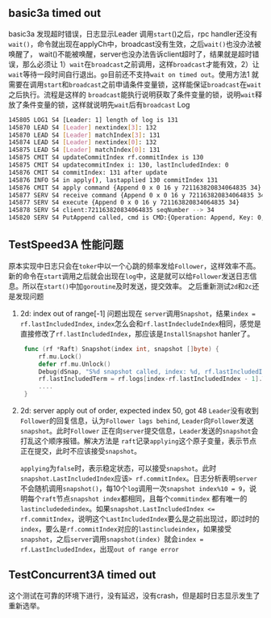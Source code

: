 ## basic3a timed out
basic3a 发现超时错误，日志显示Leader 调用`start`()之后，rpc handler还没有`wait()`，命令就出现在applyCh中，broadcast没有生效，之后`wait()`也没办法被唤醒了， wait()不能被唤醒，server也没办法告诉client超时了，结果就是超时错误，那么必须让 1）`wait`在`broadcast`之前调用，这样`broadcast`才能有效，2）让`wait`等待一段时间自行退出。`go`目前还不支持`wait on timed out`。使用方法1 就需要在调用`start`和`broadcast`之前申请条件变量锁，这样能保证`broadcast`在`wait`之后执行。流程是这样的 `broadcast`能执行说明获取了条件变量的锁，说明`wait`释放了条件变量的锁，这样就说明先`wait`后有`broadcast`
Log
``` bash
145805 LOG1 S4 [Leader: 1] length of log is 131
145870 LEAD S4 [Leader] nextindex[3]: 132
145870 LEAD S4 [Leader] matchIndex[3]: 131
145874 LEAD S4 [Leader] nextindex[0]: 132
145875 LEAD S4 [Leader] matchIndex[0]: 131
145875 CMIT S4 updateCommitIndex rf.commitIndex is 130
145875 CMIT S4 updatecommitIndex i: 130, lastIncludedIndex: 0
145876 CMIT S4 commitIndex: 131 after update
145876 INFO S4 in apply(), lastapplied 130 commitIndex 131
145876 CMIT S4 apply command {Append 0 x 0 16 y 721163820834064835 34} at index 131 end is 131
145877 SERV S4 receive command {Append 0 x 0 16 y 721163820834064835 34}, commandValid is true
145877 SERV S4 execute {Append 0 x 0 16 y 721163820834064835 34}
145878 SERV S4 client:721163820834064835 seqNumber --> 34
145820 SERV S4 PutAppend called, cmd is CMD:{Operation: Append, Key: 0, Value: x 0 16 y, ClientId: 721163820834064835, SerialNumber: 34 } // 还没有调用wait
```
## TestSpeed3A 性能问题
原本实现中日志只会在`toker`中以一个心跳的频率发给`Follower`，这样效率不高。新的命令在`start`调用之后就会出现在`log`中，这是就可以给`Follower`发送日志信息。所以在`start()`中加`goroutine`及时发送，提交效率。
之后重新测试`2d`和`2c`还是发现问题
1. 2d: index out of range[-1]
   问题出现在 `server`调用`Snapshot`，结果`index = rf.lastIncludedIndex`, `index`怎么会和`rf.lastIndecludeIndex`相同，感觉是直接修改了`rf.lastIncludedIndex`，那应该是`InstallSnapshot` hanler了。

   ```go
    func (rf *Raft) Snapshot(index int, snapshot []byte) {
        rf.mu.Lock()
        defer rf.mu.Unlock()
        Debug(dSnap, "S%d snapshot called, index: %d, rf.lastIncludedIndex %d", rf.me, index, rf.lastIncludedIndex)
        rf.lastIncludedTerm = rf.logs[index-rf.lastIncludedIndex - 1].Term // index out of range
        ....
    }
   ```
2. 2d: server apply out of order, expected index 50, got 48
    `Leader`没有收到`Follower`的回复信息，认为`Follower lags behind`, `Leader`向`Follower`发送`snapshot`。此时`Follower` 正在向`server`提交信息，`Leader`发送的`snapshot`会打乱这个顺序报错。解决方法是 `raft`记录`applying`这个原子变量，表示节点正在提交，此时不应该接受`snapshot`。

    `applying`为`false`时，表示稳定状态，可以接受`snapshot`。此时`snapshot.LastIncludedIndex`应该`> rf.commitIndex`。日志分析表明`server`不会随机调用`snapshot()`，每10个`log`调用一次`snapshot index%10 = 9`，说明每个`raft`节点`snapshot index`都相同，且每个`commitindex` 都有唯一的`lastincludededindex`。如果`snapshot.LastIncludedIndex <= rf.commitIndex`，说明这个`LastIncludedIndex`要么是之前出现过，即过时的`index`，要么是`rf.commitIndex`对应的`lastincludeindex`，如果接受`snapshot`，之后`server`调用`snapshot(index) `就会`index = rf.LastIncludedIndex`，出现`out of range error`

## TestConcurrent3A timed out 
这个测试在可靠的环境下进行，没有延迟，没有crash，但是超时日志显示发生了重新选举。